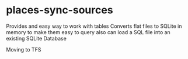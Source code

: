 # places-sync-sources

Provides and easy way to work with tables
Converts flat files to SQLite in memory to make them easy to query
also can load a SQL file into an existing SQLite Database

Moving to TFS
